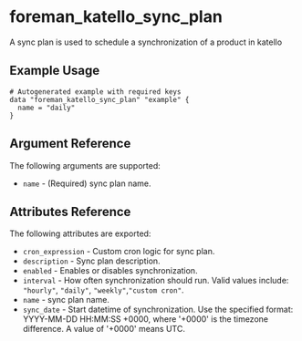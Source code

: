 
# foreman_katello_sync_plan


A sync plan is used to schedule a synchronization of a product in katello


## Example Usage

```
# Autogenerated example with required keys
data "foreman_katello_sync_plan" "example" {
  name = "daily"
}
```


## Argument Reference

The following arguments are supported:

- `name` - (Required) sync plan name.


## Attributes Reference

The following attributes are exported:

- `cron_expression` - Custom cron logic for sync plan.
- `description` - Sync plan description.
- `enabled` - Enables or disables synchronization.
- `interval` - How often synchronization should run. Valid values include: `"hourly"`, `"daily"`, `"weekly"`,`"custom cron"`.
- `name` - sync plan name.
- `sync_date` - Start datetime of synchronization. Use the specified format: YYYY-MM-DD HH:MM:SS +0000, where '+0000' is the timezone difference. A value of '+0000' means UTC.

